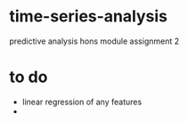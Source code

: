 # time-series-analysis
predictive analysis hons module assignment 2



# to do
- linear regression of any features
- 